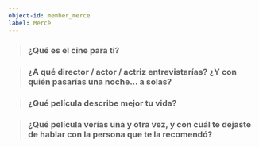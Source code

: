 ```yaml
---
object-id: member_merce
label: Mercè
---
```


> ### ¿Qué es el cine para ti?

> ### ¿A qué director / actor / actriz entrevistarías? ¿Y con quién pasarías una noche... a solas?

> ### ¿Qué película describe mejor tu vida?

> ### ¿Qué película verías una y otra vez, y con cuál te dejaste de hablar con la persona que te la recomendó?
